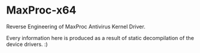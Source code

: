 # MaxProc-x64
Reverse Engineering of MaxProc Antivirus Kernel Driver.

Every information here is produced as a result of static decompilation of the device drivers. :)
